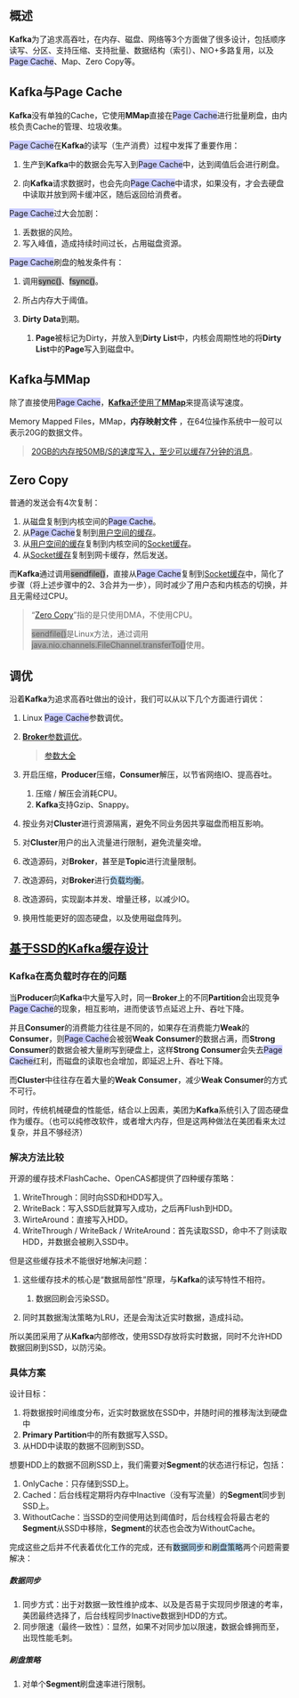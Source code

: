 ## 概述

**Kafka**为了追求高吞吐，在内存、磁盘、网络等3个方面做了很多设计，包括顺序读写、分区、支持压缩、支持批量、数据结构（索引）、NIO+多路复用，以及<span style=background:#c9ccff>Page Cache</span>、Map、Zero Copy等。



## Kafka与Page Cache

**Kafka**没有单独的Cache，它使用**MMap**直接在<span style=background:#c9ccff>Page Cache</span>进行批量刷盘，由内核负责Cache的管理、垃圾收集。

<span style=background:#c9ccff>Page Cache</span>在**Kafka**的读写（生产消费）过程中发挥了重要作用：

1. 生产到**Kafka**中的数据会先写入到<span style=background:#c9ccff>Page Cache</span>中，达到阈值后会进行刷盘。

2. 向**Kafka**请求数据时，也会先向<span style=background:#c9ccff>Page Cache</span>中请求，如果没有，才会去硬盘中读取并放到网卡缓冲区，随后返回给消费者。

<span style=background:#c9ccff>Page Cache</span>过大会加剧：

1. 丢数据的风险。
2. 写入峰值，造成持续时间过长，占用磁盘资源。

<span style=background:#c9ccff>Page Cache</span>刷盘的触发条件有：

1. 调用<span style=background:#b3b3b3>sync()</span>、<span style=background:#b3b3b3>fsync()</span>。

2. 所占内存大于阈值。

3. **Dirty Data**到期。

   1. **Page**被标记为Dirty，并放入到**Dirty List**中，内核会周期性地的将**Dirty List**中的**Page**写入到磁盘中。

   

## Kafka与MMap

除了直接使用<span style=background:#c9ccff>Page Cache</span>，[**Kafka**还使用了**MMap**](http://mp.weixin.qq.com/s?__biz=MzIxMjAzMDA1MQ==&mid=2648945468&idx=1&sn=b622788361b384e152080b60e5ea69a7#rd&utm_source=tuicool&utm_medium=referral)来提高读写速度。

Memory Mapped Files，MMap，**内存映射文件** ，在64位操作系统中一般可以表示20G的数据文件。

> [20GB的内存按50MB/S的速度写入，至少可以缓存7分钟的消息](https://blog.csdn.net/suifeng3051/article/details/48053965#52-集群大小)。



## Zero Copy

普通的发送会有4次复制：

1. 从磁盘复制到内核空间的<span style=background:#c9ccff>Page Cache</span>。
2. 从<span style=background:#c9ccff>Page Cache</span>复制到<u>用户空间的缓存</u>。
3. 从<u>用户空间的缓存</u>复制到内核空间的<u>Socket缓存</u>。
4. 从<u>Socket缓存</u>复制到网卡缓存，然后发送。

而**Kafka**通过调用<span style=background:#b3b3b3>sendfile()</span>，直接从<span style=background:#c9ccff>Page Cache</span>复制到<u>Socket缓存</u>中，简化了步骤（将上述步骤中的2、3合并为一步），同时减少了用户态和内核态的切换，并且无需经过CPU。

> “[Zero Copy](https://www.cnblogs.com/rickiyang/p/13265043.html)”指的是只使用DMA，不使用CPU。
>
> <span style=background:#b3b3b3>sendfile()</span>是Linux方法，通过调用<span style=background:#b3b3b3>java.nio.channels.FileChannel.transferTo()</span>使用。



## 调优

沿着**Kafka**为追求高吞吐做出的设计，我们可以从以下几个方面进行调优：

1. Linux <span style=background:#c9ccff>Page Cache</span>参数调优。

2. [**Broker**参数调优](https://my.oschina.net/vivotech/blog/4524883)。

   > [参数大全](https://blog.csdn.net/suifeng3051/article/details/48053965#六kafka主要配置)

3. 开启压缩，**Producer**压缩，**Consumer**解压，以节省网络IO、提高吞吐。

   1. 压缩 / 解压会消耗CPU。
   2. **Kafka**支持Gzip、Snappy。

4. 按业务对**Cluster**进行资源隔离，避免不同业务因共享磁盘而相互影响。

5. 对**Cluster**用户的出入流量进行限制，避免流量突增。

6. 改造源码，对**Broker**，甚至是**Topic**进行流量限制。

7. 改造源码，对**Broker**进行<span style=background:#c2e2ff>负载均衡</span>。

8. 改造源码，实现副本并发、增量迁移，以减少IO。

9. 换用性能更好的固态硬盘，以及使用磁盘阵列。



## [基于SSD的Kafka缓存设计](https://tech.meituan.com/2021/01/14/kafka-ssd.html)

### Kafka在高负载时存在的问题

当**Producer**向**Kafka**中大量写入时，同一**Broker**上的不同**Partition**会出现竞争<span style=background:#c9ccff>Page Cache</span>的现象，相互影响，进而使该节点延迟上升、吞吐下降。

并且**Consumer**的消费能力往往是不同的，如果存在消费能力**Weak**的**Consumer**，则<span style=background:#c9ccff>Page Cache</span>会被弱**Weak Consumer**的数据占满，而**Strong Consumer**的数据会被大量刷写到硬盘上，这样**Strong Consumer**会失去<span style=background:#c9ccff>Page Cache</span>红利，而磁盘的读取也会增加，即延迟上升、吞吐下降。

而**Cluster**中往往存在着大量的**Weak Consumer**，减少**Weak Consumer**的方式不可行。

同时，传统机械硬盘的性能低，结合以上因素，美团为**Kafka**系统引入了固态硬盘作为缓存。（也可以纯修改软件，或者增大内存，但是这两种做法在美团看来太过复杂，并且不够经济）

### 解决方法比较

开源的缓存技术FlashCache、OpenCAS都提供了四种缓存策略：

1. WriteThrough：同时向SSD和HDD写入。
2. WriteBack：写入SSD后就算写入成功，之后再Flush到HDD。
3. WirteAround：直接写入HDD。
4. WriteThrough / WriteBack / WriteAround：首先读取SSD，命中不了则读取HDD，并数据会被刷入SSD中。

但是这些缓存技术不能很好地解决问题：

1. 这些缓存技术的核心是“数据局部性”原理，与**Kafka**的读写特性不相符。

   1. 数据回刷会污染SSD。

3. 同时其数据淘汰策略为LRU，还是会淘汰近实时数据，造成抖动。

所以美团采用了从**Kafka**内部修改，使用SSD存放将实时数据，同时不允许HDD数据回刷到SSD，以防污染。

### 具体方案

设计目标：

1. 将数据按时间维度分布，近实时数据放在SSD中，并随时间的推移淘汰到硬盘中
2. **Primary Partition**中的所有数据写入SSD。
3. 从HDD中读取的数据不回刷到SSD。

想要HDD上的数据不回刷SSD上，我们需要对**Segment**的状态进行标记，包括：

1. OnlyCache：只存储到SSD上。
2. Cached：后台线程定期将内存中Inactive（没有写流量）的**Segment**同步到SSD上。
3. WithoutCache：当SSD的空间使用达到阈值时，后台线程会将最古老的**Segment**从SSD中移除，**Segment**的状态也会改为WithoutCache。

完成这些之后并不代表着优化工作的完成，还有<span style=background:#c2e2ff>数据同步</span>和<span style=background:#c2e2ff>刷盘策略</span>两个问题需要解决：

##### 数据同步

1. 同步方式：出于对数据一致性维护成本、以及是否易于实现同步限速的考率，美团最终选择了，后台线程同步Inactive数据到HDD的方式。
2. 同步限速（最终一致性）：显然，如果不对同步加以限速，数据会蜂拥而至，出现性能毛刺。

##### 刷盘策略

1. 对单个**Segment**刷盘速率进行限制。